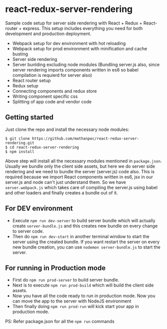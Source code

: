 # react-redux-server-rendering

Sample code setup for server side rendering with React + Redux + React-router + express. This setup includes everything you need for both development and production deployment.

* Webpack setup for dev environment with hot reloading
* Webpack setup for prod environment with minification and cache busting
* Server side rendering
* Server bunlding excluding node modules (Bundling server.js also, since server rendering imports components written in es6 so babel compilation is requierd for server also)
* React router setup
* Redux setup
* Connecting components and redux store
* Writing component specific css
* Splitting of app code and vendor code

## Getting started

Just clone the repo and install the necessary node modules:

```shell
$ git clone https://github.com/mathanpec/react-redux-server-rendering.git
$ cd react-redux-server-rendering
$ npm install                   
```
Above step will install all the necessary modules mentioned in `package.json`. Usually we bundle only the client side assets, but here we do server side rendering and we need to bundle the server (server.js) code also. This is required because we import React components written in es6, jsx in our server.js and node can't just understand them. So we have `server.webpack.js` which takes care of compiling the server.js using babel and other loaders and finally creates a bundle out of it.

## For DEV environment

* Execute `npm run dev-server` to build server bundle which will actually create `server-bundle.js` and this creates new bundle on every change to server code.
* Then do `npm run dev-start` in another terminal window to start the server using the created bundle. If you want restart the server on every new bundle creation, you can use `nodemon server-bundle.js` to start the server.

## For running in Production mode

* First do `npm run prod-server` to build server bundle.
* Next is to execute `npm run prod-build` which will build the client side assets.
* Now you have all the code ready to run in production mode. Now you can move the app to the server with NodeJS environment 
* Then finally doing `npm run prod-run` will kick start your app in production mode.

PS: Refer package.json for all the `npm run` commands
